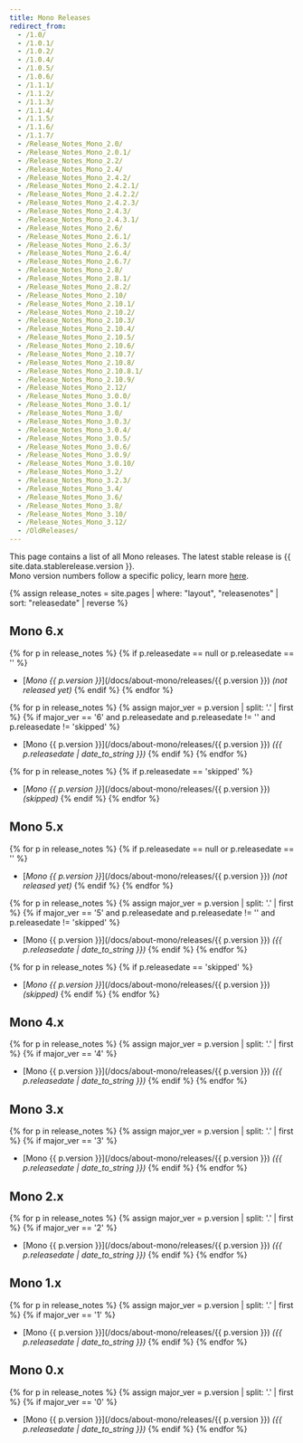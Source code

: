 ```yaml
---
title: Mono Releases
redirect_from:
  - /1.0/
  - /1.0.1/
  - /1.0.2/
  - /1.0.4/
  - /1.0.5/
  - /1.0.6/
  - /1.1.1/
  - /1.1.2/
  - /1.1.3/
  - /1.1.4/
  - /1.1.5/
  - /1.1.6/
  - /1.1.7/
  - /Release_Notes_Mono_2.0/
  - /Release_Notes_Mono_2.0.1/
  - /Release_Notes_Mono_2.2/
  - /Release_Notes_Mono_2.4/
  - /Release_Notes_Mono_2.4.2/
  - /Release_Notes_Mono_2.4.2.1/
  - /Release_Notes_Mono_2.4.2.2/
  - /Release_Notes_Mono_2.4.2.3/
  - /Release_Notes_Mono_2.4.3/
  - /Release_Notes_Mono_2.4.3.1/
  - /Release_Notes_Mono_2.6/
  - /Release_Notes_Mono_2.6.1/
  - /Release_Notes_Mono_2.6.3/
  - /Release_Notes_Mono_2.6.4/
  - /Release_Notes_Mono_2.6.7/
  - /Release_Notes_Mono_2.8/
  - /Release_Notes_Mono_2.8.1/
  - /Release_Notes_Mono_2.8.2/
  - /Release_Notes_Mono_2.10/
  - /Release_Notes_Mono_2.10.1/
  - /Release_Notes_Mono_2.10.2/
  - /Release_Notes_Mono_2.10.3/
  - /Release_Notes_Mono_2.10.4/
  - /Release_Notes_Mono_2.10.5/
  - /Release_Notes_Mono_2.10.6/
  - /Release_Notes_Mono_2.10.7/
  - /Release_Notes_Mono_2.10.8/
  - /Release_Notes_Mono_2.10.8.1/
  - /Release_Notes_Mono_2.10.9/
  - /Release_Notes_Mono_2.12/
  - /Release_Notes_Mono_3.0.0/
  - /Release_Notes_Mono_3.0.1/
  - /Release_Notes_Mono_3.0/
  - /Release_Notes_Mono_3.0.3/
  - /Release_Notes_Mono_3.0.4/
  - /Release_Notes_Mono_3.0.5/
  - /Release_Notes_Mono_3.0.6/
  - /Release_Notes_Mono_3.0.9/
  - /Release_Notes_Mono_3.0.10/
  - /Release_Notes_Mono_3.2/
  - /Release_Notes_Mono_3.2.3/
  - /Release_Notes_Mono_3.4/
  - /Release_Notes_Mono_3.6/
  - /Release_Notes_Mono_3.8/
  - /Release_Notes_Mono_3.10/
  - /Release_Notes_Mono_3.12/
  - /OldReleases/
---
```


This page contains a list of all Mono releases. The latest stable release is {{ site.data.stablerelease.version }}.<br/>
Mono version numbers follow a specific policy, learn more [here](/docs/about-mono/versioning/).

{% assign release_notes = site.pages | where: "layout", "releasenotes" | sort: "releasedate" | reverse %}

Mono 6.x
--------

{% for p in release_notes %}
{% if p.releasedate == null or p.releasedate == '' %}
  - [_Mono {{ p.version }}_](/docs/about-mono/releases/{{ p.version }}) *(not released yet)*
{% endif %}
{% endfor %}

{% for p in release_notes %}
{% assign major_ver = p.version | split: '.' | first %}
{% if major_ver == '6' and p.releasedate and p.releasedate != '' and p.releasedate != 'skipped' %}
  - [Mono {{ p.version }}](/docs/about-mono/releases/{{ p.version }}) *({{ p.releasedate | date_to_string }})*
{% endif %}
{% endfor %}

{% for p in release_notes %}
{% if p.releasedate == 'skipped' %}
  - [_Mono {{ p.version }}_](/docs/about-mono/releases/{{ p.version }}) *(skipped)*
{% endif %}
{% endfor %}

Mono 5.x
--------

{% for p in release_notes %}
{% if p.releasedate == null or p.releasedate == '' %}
  - [_Mono {{ p.version }}_](/docs/about-mono/releases/{{ p.version }}) *(not released yet)*
{% endif %}
{% endfor %}

{% for p in release_notes %}
{% assign major_ver = p.version | split: '.' | first %}
{% if major_ver == '5' and p.releasedate and p.releasedate != '' and p.releasedate != 'skipped' %}
  - [Mono {{ p.version }}](/docs/about-mono/releases/{{ p.version }}) *({{ p.releasedate | date_to_string }})*
{% endif %}
{% endfor %}

{% for p in release_notes %}
{% if p.releasedate == 'skipped' %}
  - [_Mono {{ p.version }}_](/docs/about-mono/releases/{{ p.version }}) *(skipped)*
{% endif %}
{% endfor %}

Mono 4.x
--------

{% for p in release_notes %}
{% assign major_ver = p.version | split: '.' | first %}
{% if major_ver == '4' %}
  - [Mono {{ p.version }}](/docs/about-mono/releases/{{ p.version }}) *({{ p.releasedate | date_to_string }})*
{% endif %}
{% endfor %}

Mono 3.x
--------

{% for p in release_notes %}
{% assign major_ver = p.version | split: '.' | first %}
{% if major_ver == '3' %}
  - [Mono {{ p.version }}](/docs/about-mono/releases/{{ p.version }}) *({{ p.releasedate | date_to_string }})*
{% endif %}
{% endfor %}

Mono 2.x
--------

{% for p in release_notes %}
{% assign major_ver = p.version | split: '.' | first %}
{% if major_ver == '2' %}
  - [Mono {{ p.version }}](/docs/about-mono/releases/{{ p.version }}) *({{ p.releasedate | date_to_string }})*
{% endif %}
{% endfor %}

Mono 1.x
--------

{% for p in release_notes %}
{% assign major_ver = p.version | split: '.' | first %}
{% if major_ver == '1' %}
  - [Mono {{ p.version }}](/docs/about-mono/releases/{{ p.version }}) *({{ p.releasedate | date_to_string }})*
{% endif %}
{% endfor %}

Mono 0.x
--------

{% for p in release_notes %}
{% assign major_ver = p.version | split: '.' | first %}
{% if major_ver == '0' %}
  - [Mono {{ p.version }}](/docs/about-mono/releases/{{ p.version }}) *({{ p.releasedate | date_to_string }})*
{% endif %}
{% endfor %}
